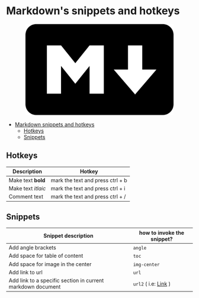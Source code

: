 # Markdown's snippets and hotkeys

<p align="center">
  <img src="images/markdown.png" title="A simple markdown intro" style="width:400px;">
</p>

<!--ts-->
   * [Markdown snippets and hotkeys](#markdown-snippets-and-hotkeys)
      * [Hotkeys](#hotkeys)
      * [Snippets](#snippets)

<!-- Added by: gil_diy, at: 2019-01-01T23:10+02:00 -->

<!--te-->

## Hotkeys

Description | Hotkey
------------|-----
Make text **bold** | mark the text and press ctrl + b
Make text _itlaic_ | mark the text and press ctrl + i
Comment text | mark the text and press ctrl + /


## Snippets

Snippet description| how to invoke the snippet?
------------|-----
 Add angle brackets | `angle`
 Add space for table of content | `toc`
 Add space for image in the center | `img-center`
 Add link to url | `url`
 Add link to a specific section in current markdown document | `url2` ( i.e: [Link](#hotkeys) )
